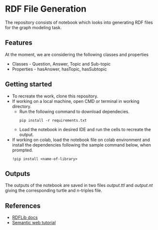 # RDF File Generation
The repository consists of notebook which looks into generating RDF files for the graph modeling task.

## Features
At the moment, we are considering the following classes and properties
- Classes - Question, Answer, Topic and Sub-topic
- Properties - hasAnswer, hasTopic, hasSubtopic

## Getting started
- To recreate the work, clone this repository.
- If working on a local machine, open CMD or terminal in working directory.
    - Run the following command to download dependecies.
        ```
        pip install -r requirements.txt
        ```
    - Load the notebook in desired IDE and run the cells to recreate the output.
- If working on colab, load the notebook file on colab environment and install the dependencies following the sample command below, when prompted.
    ```
    !pip install <name-of-library>
    ```


## Outputs
The outputs of the notebook are saved in two files <i>output.ttl</i> and <i>output.nt</i> giving the corresponding turtle and n-triples file.

## References
- [RDFLib docs](https://rdflib.readthedocs.io/en/stable/)
- [Semantic web tutorial](https://www.youtube.com/watch?v=e5RPhWIBcY4&list=PLea0WJq13cnDDe8V7eVLReIaOnFztOEAq)
